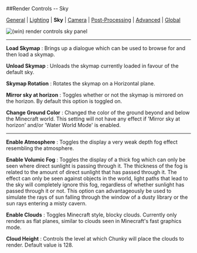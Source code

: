 ##Render Controls -- Sky  
 
[General][0] | [Lighting][1] | **Sky** | [Camera][3] | [Post-Processing][4] | [Advanced][5] | [Global][6]  

[0]:render_controls_general.html
[1]:render_controls_lighting.html
[2]:render_controls_sky.html
[3]:render_controls_camera.html
[4]:render_controls_post-processing.html
[5]:render_controls_advanced.html
[6]:render_controls_global.html

![(win) render controls sky panel](render_controls_sky.png)  
 
----  

**Load Skymap**
:   Brings up a dialogue which can be used to browse for and then load a skymap.  

**Unload Skymap**
:   Unloads the skymap currently loaded in favour of the default sky.  

**Skymap Rotation**
:   Rotates the skymap on a Horizontal plane.

**Mirror sky at horizon**
:   Toggles whether or not the skymap is mirrored on the horizon. By default this option is toggled on.  

**Change Ground Color**
:   Changed the color of the ground beyond and below the Minecraft world. This setting will not have any effect if 'Mirror sky at horizon' and/or 'Water World Mode' is enabled.  

----  

**Enable Atmosphere**
:   Toggles the display a very weak depth fog effect resembling the atmosphere.  

**Enable Volumic Fog**
:   Toggles the display of a thick fog which can only be seen where direct sunlight is passing through it. The thickness of the fog is related to the amount of direct sunlight that has passed through it. The effect can only be seen against objects in the world, light paths that lead to the sky will completely ignore this fog, regardless of whether sunlight has passed through it or not. This option can advantageously be used to simulate the rays of sun falling through the window of a dusty library or the sun rays entering a misty cavern.  

**Enable Clouds**
:   Toggles Minecraft style, blocky clouds. Currently only renders as flat planes, similar to clouds seen in Minecraft's fast graphics mode.  

**Cloud Height**
:   Controls the level at which Chunky will place the clouds to render. Default value is 128.  